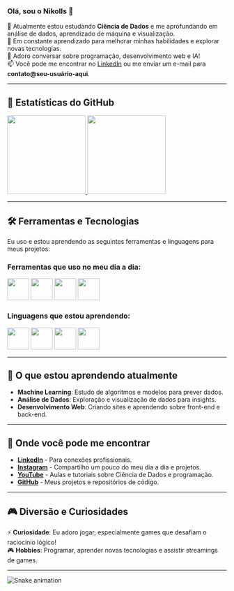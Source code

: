 ### Olá, sou o Nikolls 👋

🔭 Atualmente estou estudando **Ciência de Dados** e me aprofundando em análise de dados, aprendizado de máquina e visualização.  
🌱 Em constante aprendizado para melhorar minhas habilidades e explorar novas tecnologias.  
💬 Adoro conversar sobre programação, desenvolvimento web e IA!  
📫 Você pode me encontrar no [LinkedIn](https://www.linkedin.com/in/seu-usuário-linkedin) ou me enviar um e-mail para **contato@seu-usuário-aqui**.  

---

## 🚀 Estatísticas do GitHub

<div>
  <a href="https://github.com/Nikolls06">
     <img height="180em" src="https://github-readme-stats.vercel.app/api/top-langs/?username=Nikolls06&layout=compact&langs_count=7&theme=dracula"/>
     <img height="180em" src="https://github-readme-stats.vercel.app/api?username=Nikolls06&show_icons=true&theme=dracula&include_all_commits=true&count_private=true"/> 
  </a>
</div>

---

## 🛠️ Ferramentas e Tecnologias

Eu uso e estou aprendendo as seguintes ferramentas e linguagens para meus projetos:

### Ferramentas que uso no meu dia a dia:
<img src="https://cdn.jsdelivr.net/gh/devicons/devicon/icons/github/github-original.svg" width="50" height="50"/>
<img src="https://cdn.jsdelivr.net/gh/devicons/devicon/icons/vscode/vscode-original.svg"  width="50" height="50"/>
<img src="https://cdn.jsdelivr.net/gh/devicons/devicon/icons/python/python-original.svg" width="50" height="50"/>
<img src="https://cdn.jsdelivr.net/gh/devicons/devicon/icons/jupyter/jupyter-original.svg" width="50" height="50"/>

### Linguagens que estou aprendendo:
<img src="https://cdn.jsdelivr.net/gh/devicons/devicon/icons/python/python-original.svg" width="50" height="50"/>
<img src="https://cdn.jsdelivr.net/gh/devicons/devicon/icons/html5/html5-original-wordmark.svg" width="50" height="50"/>
<img src="https://cdn.jsdelivr.net/gh/devicons/devicon/icons/css3/css3-original-wordmark.svg" width="50" height="50"/>
<img src="https://cdn.jsdelivr.net/gh/devicons/devicon/icons/javascript/javascript-original.svg" width="50" height="50"/>

---

## 🌱 O que estou aprendendo atualmente

- **Machine Learning**: Estudo de algoritmos e modelos para prever dados.
- **Análise de Dados**: Exploração e visualização de dados para insights.
- **Desenvolvimento Web**: Criando sites e aprendendo sobre front-end e back-end.

---

## 📍 Onde você pode me encontrar

- **[LinkedIn](https://www.linkedin.com/in/seu-usuário-linkedin)** - Para conexões profissionais.
- **[Instagram](https://instagram.com/seu-usuário-instagram)** - Compartilho um pouco do meu dia a dia e projetos.
- **[YouTube](https://www.youtube.com/seu-canal-youtube)** - Aulas e tutoriais sobre Ciência de Dados e programação.
- **[GitHub](https://github.com/Nikolls06)** - Meus projetos e repositórios de código.

---

## 🎮 Diversão e Curiosidades

⚡ **Curiosidade**: Eu adoro jogar, especialmente games que desafiam o raciocínio lógico!  
🎮 **Hobbies**: Programar, aprender novas tecnologias e assistir streamings de games.

---

![Snake animation](https://github.com/Nikolls06/Nikolls06/blob/output/github-contribution-grid-snake.svg)

